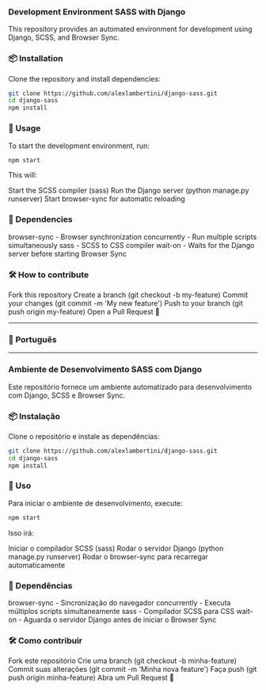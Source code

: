 ### Development Environment SASS with Django

This repository provides an automated environment for development using Django, SCSS, and Browser Sync.

### 📦 Installation

Clone the repository and install dependencies:
```bash
git clone https://github.com/alexlambertini/django-sass.git
cd django-sass
npm install
```

### 🚀 Usage

To start the development environment, run:

```bash
npm start
```

This will:

Start the SCSS compiler (sass)
Run the Django server (python manage.py runserver)
Start browser-sync for automatic reloading

### 🔧 Dependencies

browser-sync - Browser synchronization
concurrently - Run multiple scripts simultaneously
sass - SCSS to CSS compiler
wait-on - Waits for the Django server before starting Browser Sync

### 🛠️ How to contribute

Fork this repository
Create a branch (git checkout -b my-feature)
Commit your changes (git commit -m 'My new feature')
Push to your branch (git push origin my-feature)
Open a Pull Request 🚀


-----------------------------------------------------------------------------------------------------------------
### 📌 Português
-----------------------------------------------------------------------------------------------------------------

### Ambiente de Desenvolvimento SASS com Django

Este repositório fornece um ambiente automatizado para desenvolvimento com Django, SCSS e Browser Sync.

### 📦 Instalação

Clone o repositório e instale as dependências:
```bash
git clone https://github.com/alexlambertini/django-sass.git
cd django-sass
npm install
```

### 🚀 Uso

Para iniciar o ambiente de desenvolvimento, execute:
```bash
npm start
```

Isso irá:

Iniciar o compilador SCSS (sass)
Rodar o servidor Django (python manage.py runserver)
Rodar o browser-sync para recarregar automaticamente

### 🔧 Dependências

browser-sync - Sincronização do navegador
concurrently - Executa múltiplos scripts simultaneamente
sass - Compilador SCSS para CSS
wait-on - Aguarda o servidor Django antes de iniciar o Browser Sync


### 🛠️ Como contribuir

Fork este repositório
Crie uma branch (git checkout -b minha-feature)
Commit suas alterações (git commit -m 'Minha nova feature')
Faça push (git push origin minha-feature)
Abra um Pull Request 🚀

